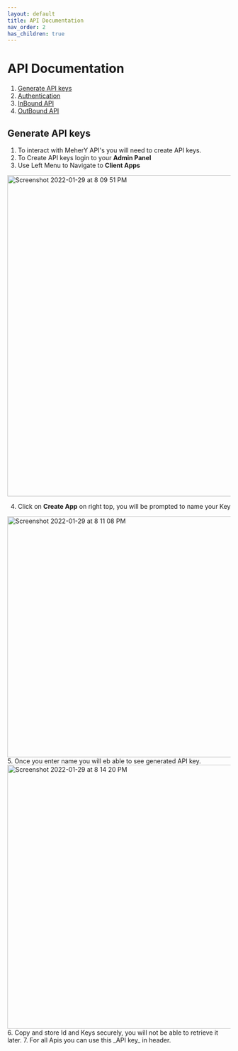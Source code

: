 ```yaml
---
layout: default
title: API Documentation
nav_order: 2
has_children: true
---
```

# API Documentation
1. [Generate API keys](#generate-api-keys)
1. [Authentication](public2/index.html)
1. [InBound API](public2/index.html?shell#messaging-apis-inbound-requests)
1. [OutBound API](public2/index.html?shell#messaging-apis-outbound-messages)

## Generate API keys
1. To interact with MeherY API's you will need to create API keys.
2. To Create API keys login to your **Admin Panel**
3. Use Left Menu to Navigate to **Client Apps**
  <img width="725" alt="Screenshot 2022-01-29 at 8 09 51 PM" src="https://user-images.githubusercontent.com/5462166/151665159-a7f53012-1d4c-4093-898b-cbc7133f1476.png">
  
  
4. Click on **Create App** on right top, you will be prompted to name your Key
  <img width="544" alt="Screenshot 2022-01-29 at 8 11 08 PM" src="https://user-images.githubusercontent.com/5462166/151665205-325645db-7a37-4423-a9ec-ffdc7763d39a.png">
5. Once you enter name you will eb able to see generated API key.
<img width="596" alt="Screenshot 2022-01-29 at 8 14 20 PM" src="https://user-images.githubusercontent.com/5462166/151665302-7ba41ea6-c0c8-43c9-b34d-791f49c59b79.png">
6. Copy and store Id and Keys securely, you will not be able to retrieve it later.
7. For all Apis you can use this _API key_ in header.






